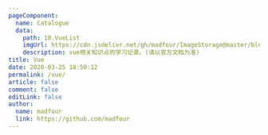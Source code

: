 ```yaml
---
pageComponent:
  name: Catalogue
  data:
    path: 10.VueList
    imgUrl: https://cdn.jsdelivr.net/gh/madfour/ImageStorage@master/blog/amhor-a1qc3.svg
    description: vue相关知识点的学习记录。(请以官方文档为准)
title: Vue
date: 2020-03-25 18:50:12
permalink: /vue/
article: false
comment: false
editLink: false
author:
  name: madfour
  link: https://github.com/madfour
---
```

